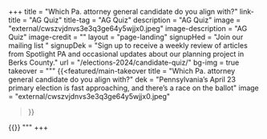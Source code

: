+++
title = "Which Pa. attorney general candidate do you align with?"
link-title = "AG Quiz"
title-tag = "AG Quiz"
description = "AG Quiz"
image = "external/cwszvjdnvs3e3q3ge64y5wjjx0.jpeg"
image-description = "AG Quiz"
image-credit = ""
layout = "page-landing"
signupHed = "Join our mailing list "
signupDek = "Sign up to receive a weekly review of articles from Spotlight PA and occasional updates about our planning project in Berks County."
url = "/elections-2024/candidate-quiz/"
bg-img = true
takeover = """
{{<featured/main-takeover
  title = "Which Pa. attorney general candidate do you align with?"
  dek = "Pennsylvania’s April 23 primary election is fast approaching, and there’s a race on the ballot"
  image = "external/cwszvjdnvs3e3q3ge64y5wjjx0.jpeg"
>}}
<div class="mt-9" data-tf-live="01HS8X1DTFCF3Q9KH0W69KG19W"></div><script src="//embed.typeform.com/next/embed.js?typeform-welcome=0"></script>
{{</featured/main-takeover>}}
"""
+++
